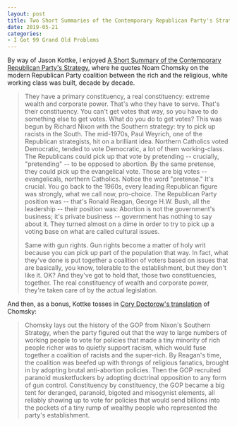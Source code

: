 ```yaml
---
layout: post
title: Two Short Summaries of the Contemporary Republican Party's Strategy
date: 2019-05-21
categories: 
- I Got 99 Grand Old Problems
---
```


By way of Jason Kottke, I enjoyed [A Short Summary of the Contemporary Republican Party's Strategy](https://kottke.org/19/04/a-short-summary-of-the-contemporary-republican-partys-strategy), where he quotes Noam Chomsky on the modern Republican Party coalition between the rich and the religious, white working class was built, decade by decade.

> They have a primary constituency, a real constituency: extreme wealth and corporate power. That's who they have to serve. That's their constituency. You can't get votes that way, so you have to do something else to get votes. What do you do to get votes? This was begun by Richard Nixon with the Southern strategy: try to pick up racists in the South. The mid-1970s, Paul Weyrich, one of the Republican strategists, hit on a brilliant idea. Northern Catholics voted Democratic, tended to vote Democratic, a lot of them working-class. The Republicans could pick up that vote by pretending -- crucially, "pretending" -- to be opposed to abortion. By the same pretense, they could pick up the evangelical vote. Those are big votes -- evangelicals, northern Catholics. Notice the word "pretense." It's crucial. You go back to the 1960s, every leading Republican figure was strongly, what we call now, pro-choice. The Republican Party position was -- that's Ronald Reagan, George H.W. Bush, all the leadership -- their position was: Abortion is not the government's business; it's private business -- government has nothing to say about it. They turned almost on a dime in order to try to pick up a voting base on what are called cultural issues.
> 
> Same with gun rights. Gun rights become a matter of holy writ because you can pick up part of the population that way. In fact, what they've done is put together a coalition of voters based on issues that are basically, you know, tolerable to the establishment, but they don't like it. OK? And they've got to hold that, those two constituencies, together. The real constituency of wealth and corporate power, they're taken care of by the actual legislation.

And then, as a bonus, Kottke tosses in [Cory Doctorow's translation](https://boingboing.net/2019/04/20/useful-idiots-r-us.html) of Chomsky:

> Chomsky lays out the history of the GOP from Nixon's Southern Strategy, when the party figured out that the way to large numbers of working people to vote for policies that made a tiny minority of rich people richer was to quietly support racism, which would fuse together a coalition of racists and the super-rich. By Reagan's time, the coalition was beefed up with throngs of religious fanatics, brought in by adopting brutal anti-abortion policies. Then the GOP recruited paranoid musketfuckers by adopting doctrinal opposition to any form of gun control. Constituency by constituency, the GOP became a big tent for deranged, paranoid, bigoted and misogynist elements, all reliably showing up to vote for policies that would send billions into the pockets of a tiny rump of wealthy people who represented the party's establishment.